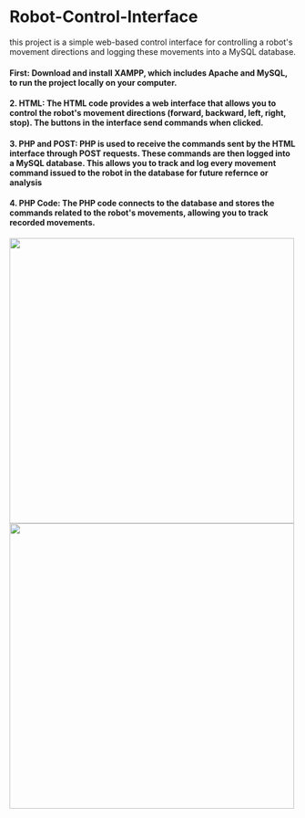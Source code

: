 # Robot-Control-Interface
 this project is a simple web-based control interface for controlling a robot's movement directions and logging these movements into a MySQL database.

 #### First: Download and install XAMPP, which includes Apache and MySQL, to run the project locally on your computer.
#### 2. HTML: The HTML code provides a web interface that allows you to control the robot's movement directions (forward, backward, left, right, stop). The buttons in the interface send commands when clicked.
#### 3. PHP and POST: PHP is used to receive the commands sent by the HTML interface through POST requests. These commands are then logged into a MySQL database. This allows you to track and log every movement command issued to the robot in the database for future refernce or analysis
#### 4. PHP Code: The PHP code connects to the database and stores the commands related to the robot's movements, allowing you to track recorded movements.

<div>
 <img src="https://github.com/user-attachments/assets/a77110e2-b51b-4848-a8c4-ff368cc7a46b" width=500">
 <img src="https://github.com/user-attachments/assets/2b73f831-0163-416f-bc2c-d0b4b03aff10" width=500">
</div>

